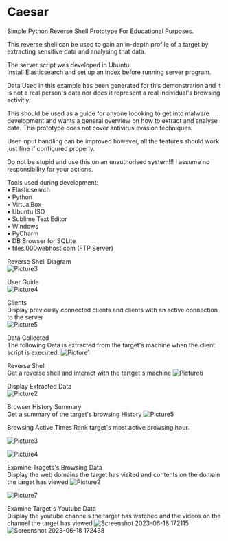 # Caesar

Simple Python Reverse Shell Prototype For Educational Purposes.

This reverse shell can be used to gain an in-depth profile of a target by extracting sensitive data and analysing that data. 

The server script was developed in Ubuntu\
Install Elasticsearch and set up an index before running server program.

Data Used in this example has been generated for this demonstration and it is not a real person's data nor does it represent a real individual's browsing activitiy. 

This should be used as a guide for anyone loooking to get into malware development and wants a general overview on how to extract and analyse data. This prototype does not cover antivirus evasion techniques.

User input handling can be improved however, all the features should work just fine if configured properly. 

Do not be stupid and use this on an unauthorised system!!! 
I assume no responsibility for your actions. 



Tools used during development:\
• Elasticsearch\
• Python\
•	VirtualBox\
•	Ubuntu ISO\
•	Sublime Text Editor\
•	Windows\
•	PyCharm\
•	DB Browser for SQLite\
•	files.000webhost.com (FTP Server)


Reverse Shell Diagram\
![Picture3](https://github.com/8itwise/Caesar-Reverse-Shell/assets/18365258/01fbe7d9-9871-4f1c-8c1c-71bd657fd40a)



User Guide\
![Picture4](https://github.com/8itwise/Caesar-Reverse-Shell/assets/18365258/9621ca17-2f8e-4504-9afb-939138436ab0)



Clients\
Display previously connected clients and clients with an active connection to the server\
![Picture5](https://github.com/8itwise/Caesar-Reverse-Shell/assets/18365258/78420df0-11b1-4671-8dcb-87f66ae29ed4)



Data Collected\
The following Data is extracted from the target's machine when the client script is executed. 
![Picture1](https://github.com/8itwise/Caesar-Reverse-Shell/assets/18365258/99e79651-3c68-4648-ad4f-f35c5ea9ee79)



Reverse Shell\
Get a reverse shell and interact with the tartget's machine
![Picture6](https://github.com/8itwise/Caesar-Reverse-Shell/assets/18365258/1f4e3bd2-05fd-4fd0-a6d8-7f1d9160c147)



Display Extracted Data\
![Picture2](https://github.com/8itwise/Caesar-Reverse-Shell/assets/18365258/c70617d0-a659-46ac-b31d-86a2c0672fb8)


Browser History Summary\
Get a summary of the target's browsing History
![Picture5](https://github.com/8itwise/Caesar-Reverse-Shell/assets/18365258/ce2b5867-1d96-4228-a34a-0f62f2ae9735)



Browsing Active Times 
Rank target's most active browsing hour. 

![Picture3](https://github.com/8itwise/Caesar-Reverse-Shell/assets/18365258/93ba9d95-0fb8-4d72-8033-adf595a42a5d)

![Picture4](https://github.com/8itwise/Caesar-Reverse-Shell/assets/18365258/eeb3b180-0dc7-4de7-8297-406322aefa00)



Examine Tragets's Browsing Data \
Display the web domains the target has visited and contents on the domain the target has viewed
![Picture2](https://github.com/8itwise/Caesar-Reverse-Shell/assets/18365258/a3f58e1a-a19a-45d4-8340-70439f4cd2e4)

![Picture7](https://github.com/8itwise/Caesar-Reverse-Shell/assets/18365258/6c4d0f54-265f-44b8-961f-ecf2ca8706dd)


Examine Target's Youtube Data \
Display the youtube channels the target has watched and the videos on the channel the target has viewed
![Screenshot 2023-06-18 172115](https://github.com/8itwise/Caesar-Reverse-Shell/assets/18365258/afee1ef1-5a18-456f-a479-8e6643751461)
![Screenshot 2023-06-18 172438](https://github.com/8itwise/Caesar-Reverse-Shell/assets/18365258/7fc35cef-358a-4d4c-a088-340171860511)



